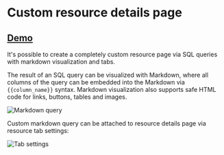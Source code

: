 # Custom resource details page

## [Demo](https://app.getmotoradmin.com/demo/queries/17?country_id=49)

It's possible to create a completely custom resource page via SQL queries with markdown visualization and tabs.

The result of an SQL query can be visualized with Markdown, where all columns of the query can be embedded into the Markdown via `{{column_name}}` syntax. Markdown visualization also supports safe HTML code for links, buttons, tables and images.

![Markdown query](https://user-images.githubusercontent.com/5418788/125581947-e0707682-bd5b-4d3b-bbdc-8e53ecb41a11.png)

Custom markdown query can be attached to resource details page via resource tab settings:

![Tab settings](https://user-images.githubusercontent.com/5418788/125582726-33d6f2df-b37b-46de-ae7c-7972b95ec4a6.png)
